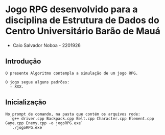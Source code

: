 # Jogo RPG desenvolvido para a disciplina de Estrutura de Dados do Centro Universitário Barão de Mauá

  - Caio Salvador Noboa - 2201926

  ## Introdução
    O presente Algoritmo contempla a simulação de um jogo RPG.

    O jogo segue alguns padrões:
      - XXX.

  ## Inicialização
    No prompt de comando, na pasta que contém os arquivos rode:
      `g++ driver.cpp Backpack.cpp Belt.cpp Character.cpp Element.cpp Game.cpp Enemy.cpp -o jogoRPG.exe`
      `./jogoRPG.exe`
